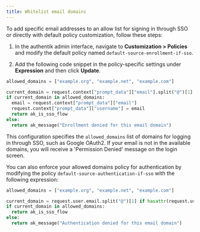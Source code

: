 ```yaml
---
title: Whitelist email domains
---
```


To add specific email addresses to an allow list for signing in through SSO or directly with default policy customization, follow these steps:

1. In the authentik admin interface, navigate to **Customization > Policies** and modify the default policy named `default-source-enrollment-if-sso`.

2. Add the following code snippet in the policy-specific settings under **Expression** and then click **Update**.

```python
allowed_domains = ["example.org", "example.net", "example.com"]

current_domain = request.context["prompt_data"]["email"].split("@")[1] if request.context.get("prompt_data", {}).get("email") else None
if current_domain in allowed_domains:
  email = request.context["prompt_data"]["email"]
  request.context["prompt_data"]["username"] = email
  return ak_is_sso_flow
else:
  return ak_message("Enrollment denied for this email domain")
```

This configuration specifies the `allowed_domains` list of domains for logging in through SSO, such as Google OAuth2. If your email is not in the available domains, you will receive a 'Permission Denied' message on the login screen.

You can also enforce your allowed domains policy for authentication by modifying the policy `default-source-authentication-if-sso` with the following expression:

```python
allowed_domains = ["example.org", "example.net", "example.com"]

current_domain = request.user.email.split("@")[1] if hasattr(request.user, 'email') and request.user.email else None
if current_domain in allowed_domains:
  return ak_is_sso_flow
else:
  return ak_message("Authentication denied for this email domain")
```
